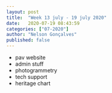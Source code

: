 ```yaml
---
layout: post
title:  "Week 13 july - 19 july 2020"
date:   2020-07-19 08:43:59
categories: ["07-2020"]
author: "Nelson Gonçalves"
published: false
---
```


* pav website
* admin stuff
* photogrammetry
* tech support
* heritage chart
